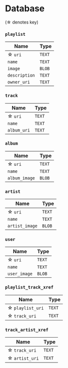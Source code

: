 # Database

(☆ denotes key)

### `playlist`

| Name          | Type   |
|---------------|--------|
| ☆ `uri`       | `TEXT` |
| `name`        | `TEXT` |
| `image`       | `BLOB` |
| `description` | `TEXT` |
| `owner_uri`   | `TEXT` |

### `track`

| Name        | Type   |
|-------------|--------|
| ☆ `uri`     | `TEXT` |
| `name`      | `TEXT` |
| `album_uri` | `TEXT` |

### `album`

| Name          | Type   |
|---------------|--------|
| ☆ `uri`       | `TEXT` |
| `name`        | `TEXT` |
| `album_image` | `BLOB` |

### `artist`

| Name           | Type   |
|----------------|--------|
| ☆ `uri`        | `TEXT` |
| `name`         | `TEXT` |
| `artist_image` | `BLOB` |

### `user`

| Name         | Type   |
|--------------|--------|
| ☆ `uri`      | `TEXT` |
| `name`       | `TEXT` |
| `user_image` | `BLOB` |

### `playlist_track_xref`

| Name             | Type   |
|------------------|--------|
| ☆ `playlist_uri` | `TEXT` |
| ☆ `track_uri`    | `TEXT` |

### `track_artist_xref`

| Name           | Type   |
|----------------|--------|
| ☆ `track_uri`  | `TEXT` |
| ☆ `artist_uri` | `TEXT` |